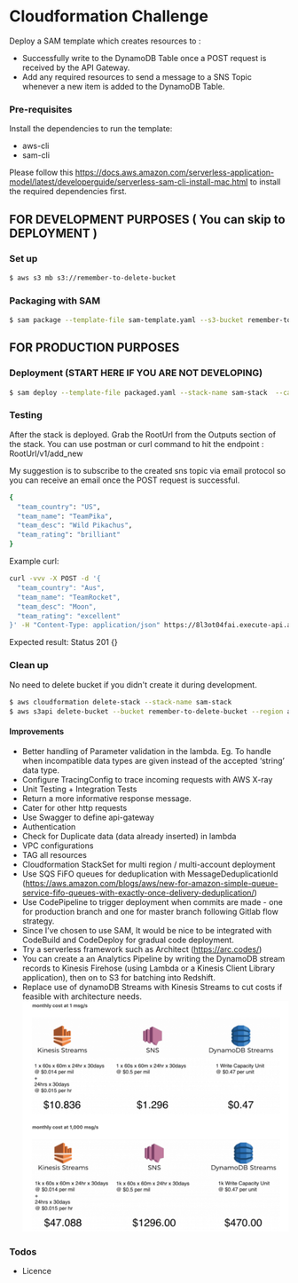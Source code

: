 # Cloudformation Challenge

Deploy a SAM template which creates resources to :
- Successfully write to the DynamoDB Table once a POST request is received by the API Gateway.
- Add any required resources to send a message to a SNS Topic whenever a new item is added to the DynamoDB Table.

### Pre-requisites
Install the dependencies to run the template:
- aws-cli
- sam-cli

Please follow this https://docs.aws.amazon.com/serverless-application-model/latest/developerguide/serverless-sam-cli-install-mac.html to install the required dependencies first.

## FOR DEVELOPMENT PURPOSES ( You can skip to DEPLOYMENT )
### Set up 

```sh
$ aws s3 mb s3://remember-to-delete-bucket
```

### Packaging with SAM 

```sh
$ sam package --template-file sam-template.yaml --s3-bucket remember-to-delete-bucket --output-template-file packaged.yaml
```

## FOR PRODUCTION PURPOSES
### Deployment (START HERE IF YOU ARE NOT DEVELOPING)

```sh
$ sam deploy --template-file packaged.yaml --stack-name sam-stack  --capabilities CAPABILITY_IAM --parameter-overrides "MyName=emilyha"
```

### Testing
After the stack is deployed. Grab the RootUrl from the Outputs section of the stack. You can use postman or curl command to hit the endpoint : RootUrl/v1/add_new

My suggestion is to subscribe to the created sns topic via email protocol so you can receive an email once the POST request is successful. 

```sh
{
  "team_country": "US",
  "team_name": "TeamPika",
  "team_desc": "Wild Pikachus",
  "team_rating": "brilliant"
}
```
Example curl:

```sh
curl -vvv -X POST -d '{
  "team_country": "Aus",
  "team_name": "TeamRocket",
  "team_desc": "Moon",
  "team_rating": "excellent"
}' -H "Content-Type: application/json" https://8l3ot04fai.execute-api.ap-southeast-2.amazonaws.com/v1/add_new
```

Expected result:
Status 201 
{}

### Clean up 

No need to delete bucket if you didn't create it during development. 
```sh
$ aws cloudformation delete-stack --stack-name sam-stack
$ aws s3api delete-bucket --bucket remember-to-delete-bucket --region ap-southeast-2 
```

#### Improvements
- Better handling of Parameter validation in the lambda. Eg. To handle when incompatible data types are given instead of the accepted ‘string’ data type. 
- Configure TracingConfig to trace incoming requests with AWS X-ray 
- Unit Testing + Integration Tests
- Return a more informative response message.
- Cater for other http requests 
- Use Swagger to define api-gateway
- Authentication
- Check for Duplicate data (data already inserted) in lambda
- VPC configurations
- TAG all resources
- Cloudformation StackSet for multi region / multi-account deployment
- Use SQS FiFO queues for deduplication with MessageDeduplicationId (https://aws.amazon.com/blogs/aws/new-for-amazon-simple-queue-service-fifo-queues-with-exactly-once-delivery-deduplication/) 
- Use CodePipeline to trigger deployment when commits are made - one for production branch and one for master branch following Gitlab flow strategy. 
- Since I’ve chosen to use SAM, It would be nice to be integrated with CodeBuild and CodeDeploy for gradual code deployment.
- Try a serverless framework such as Architect (https://arc.codes/)
- You can create a an Analytics Pipeline by writing the DynamoDB stream records to Kinesis Firehose (using Lambda or a Kinesis Client Library application), then on to S3 for batching into Redshift.
- Replace use of dynamoDB Streams with Kinesis Streams to cut costs if feasible with architecture needs. 
![Screenshot](cost.png)


### Todos
 - Licence


